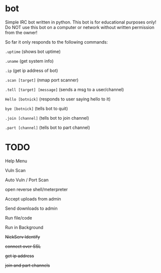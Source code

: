 # bot
Simple IRC bot written in python. This bot is for educational purposes only!
Do NOT use this bot on a computer or network without written permission from the owner!


So far it only responds to the following commands:

```.uptime``` (shows bot uptime)

```.uname``` (get system info)

```.ip``` (get ip address of bot)

```.scan [target]``` (nmap port scanner)

```.tell [target] [message]``` (sends a msg to a user/channel)

```Hello [botnick]``` (responds to user saying hello to it)

```bye [botnick]``` (tells bot to quit)

```.join [channel]``` (tells bot to join channel)

```.part [channel]``` (tells bot to part channel)



# TODO

Help Menu

Vuln Scan

Auto Vuln / Port Scan

open reverse shell/meterpreter

Accept uploads from admin

Send downloads to admin

Run file/code

Run in Background

~~NickServ Identify~~

~~connect over SSL~~ 

~~get ip address~~ 

~~join and part channels~~

